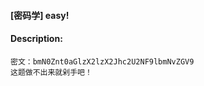 #### [密码学] easy!  

#### Description:   

```
密文：bmN0Znt0aGlzX2lzX2Jhc2U2NF9lbmNvZGV9
这题做不出来就剁手吧！
```

